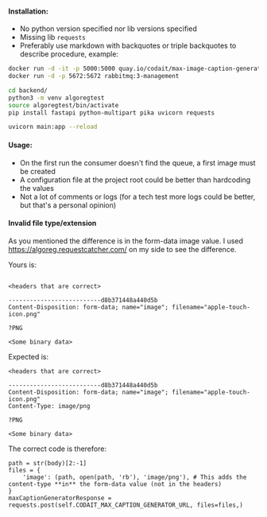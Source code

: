 #### Installation:

- No python version specified nor lib versions specified
- Missing lib `requests`
- Preferably use markdown with backquotes or triple backquotes to describe procedure, example:

```bash
docker run -d -it -p 5000:5000 quay.io/codait/max-image-caption-generator
docker run -d -p 5672:5672 rabbitmq:3-management

cd backend/
python3 -m venv algoregtest
source algoregtest/bin/activate
pip install fastapi python-multipart pika uvicorn requests

uvicorn main:app --reload
```

#### Usage:

- On the first run the consumer doesn't find the queue, a first image must be created
- A configuration file at the project root could be better than hardcoding the values
- Not a lot of comments or logs (for a tech test more logs could be better, but that's a personal opinion)

#### Invalid file type/extension

As you mentioned the difference is in the form-data image value. I used https://algoreg.requestcatcher.com/ on my side to see the difference.

Yours is:

```

<headers that are correct>

--------------------------d8b371448a440d5b
Content-Disposition: form-data; name="image"; filename="apple-touch-icon.png"

?PNG

<Some binary data>
```

Expected is:

```
<headers that are correct>

--------------------------d8b371448a440d5b
Content-Disposition: form-data; name="image"; filename="apple-touch-icon.png"
Content-Type: image/png

?PNG

<Some binary data>
```

The correct code is therefore:

```
path = str(body)[2:-1]
files = {
    'image': (path, open(path, 'rb'), 'image/png'), # This adds the content-type **in** the form-data value (not in the headers)
}
maxCaptionGeneratorResponse = requests.post(self.CODAIT_MAX_CAPTION_GENERATOR_URL, files=files,)
```

